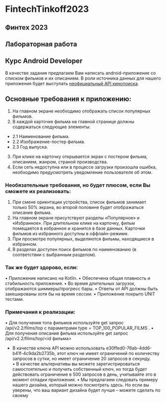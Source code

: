 # FintechTinkoff2023

## Финтех 2023
## Лабораторная работа
## Курс Android Developer
В качестве задания предлагаем Вам написать android-приложение со списком фильмов и их описанием.
В роли источника данных для нашего приложения будет выступать [неофициальный API кинопоиска](https://kinopoiskapiunofficial.tech/).
## Основные требования к приложению:
1. На главном экране необходимо отображать список популярных фильмов.
2. В каждой карточке фильма на главной странице должны содержаться следующие элементы:
* 2.1 Наименование фильма.
* 2.2 Изображение-постер фильма.
* 2.3 Год выпуска.
3. При клике на карточку открывается экран с постером фильма, описанием, жанром, страной производства.
4. Если сеть недоступна или в процессе загрузки произошла ошибка, необходимо предусмотреть уведомление пользователя об этом.
### Необязательные требования, но будет плюсом, если Вы сможете их реализовать:
1. При смене ориентации устройства, список фильмов занимает только 50% экрана, во второй половине будет отображаться описание фильма.
2. На главном экране присутствуют разделы «Популярное» и «Избранное». При длительном клике на карточку, фильм помещается в избранное и хранится в базе данных. Карточки фильмов из избранного доступны в оффлайн-режиме.
3. При просмотре популярных, выделяются фильмы, находящиеся в избранном.
4. В разделах доступен поиск фильмов по наименованию (в соответствии с выбранным разделом).
### Так же будет здорово, если:
• Приложение написано на Kotlin.
• Обеспечена общая плавность и стабильность приложения. 
• Во время длительных загрузок, отображаются шиммеры/прогресс бары. 
• Ответы от API должны быть закешированы хотя бы на время сессии. 
• Приложение покрыто UNIT тестами. 
### Примечания к реализации: 
• Для получения топа фильмов используйте get запрос /api/v2.2/films/top с параметрами type = TOP_100_POPULAR_FILMS . 
• Для получения описания фильма используйте get запрос /api/v2.2/films/top/<id фильма> 
* В качестве ключа API можно использовать e30ffed0-76ab-4dd6-b41f-4c9da2b2735b, этот ключ не имеет ограничений по количеству запросов в сутки, но имеет ограничение 20 запросов в секунду.  
• В качестве альтернативы вы можете зарегистрироваться самостоятельно и получить собственный ключ, но тогда будет действовать ограничение в 500 запросов в день, учитывайте это в момент отладки приложения.
• Мы предлагаем следовать примеру нашего дизайна, который можно посмотреть здесь. Но если вы уверены, что ваш вариант дизайна будет лучше – можете сделать по своему
